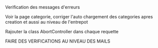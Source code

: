 Verification des messages d'erreurs

Voir la page categorie, corriger l'auto chargement des categories apres creation et aussi au niveau de l'entrepot

Rajouter la class AbortController dans chaque requette

FAIRE DES VERIFICATIONS AU NIVEAU DES MAILS
